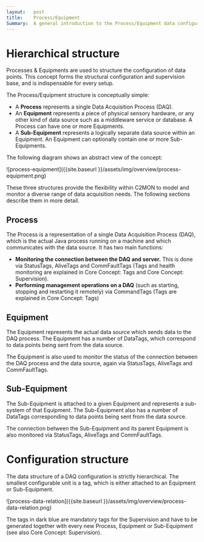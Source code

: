 ```yaml
---
layout:   post
title:    Process/Equipment
Summary:  A general introduction to the Process/Equipment data configuration concept within C2MON.
---
```


# Hierarchical structure

Processes & Equipments are used to structure the configuration of data points.
This concept forms the structural configuration and supervision base, and is indispensable for every setup.

The Process/Equipment structure is conceptually simple:

* A **Process** represents a single Data Acquisition Process (DAQ).
* An **Equipment** represents a piece of physical sensory hardware, or any other kind of data source such as a middleware service or database. A Process can have one or more Equipments.
* A **Sub-Equipment** represents a logically separate data source within an Equipment. An Equipment can optionally contain one or more Sub-Equipments.

The following diagram shows an abstract view of the concept:

![process-equipment]({{site.baseurl }}/assets/img/overview/process-equipment.png)

These three structures provide the flexibility within C2MON to model and monitor a diverse range of data acquisition needs. The following sections describe them in more detail.

## Process

The Process is a representation of a single Data Acquisition Process (DAQ), which is the actual Java process running on a machine and which communicates with the data source.
It has two main functions:

* **Monitoring the connection between the DAQ and server.** This is done via StatusTags, AliveTags and CommFaultTags (Tags and health monitoring are explained in Core Concept: Tags and Core Concept: Supervision).
* **Performing management operations on a DAQ** (such as starting, stopping and restarting it remotely) via CommandTags (Tags are explained in Core Concept: Tags)

## Equipment

The Equipment represents the actual data source which sends data to the DAQ process. The Equipment has a number of DataTags, which correspond to data points being sent from the data source.

The Equipment is also used to monitor the status of the connection between the DAQ process and the data source, again via StatusTags, AliveTags and CommFaultTags.

## Sub-Equipment

The Sub-Equipment is attached to a given Equipment and represents a sub-system of that Equipment.
The Sub-Equipment also has a number of DataTags corresponding to data points being sent from the data source.

The connection between the Sub-Equipment and its parent Equipment is also monitored via StatusTags, AliveTags and CommFaultTags.


<a id="_configuration_structure"></a>
# Configuration structure

The data structure of a DAQ configuration is strictly hierarchical.
The smallest configurable unit is a tag, which is either attached to an Equipment or Sub-Equipment.

![process-data-relation]({{site.baseurl }}/assets/img/overview/process-data-relation.png)

The tags in dark blue are mandatory tags for the Supervision and have to be generated together with every new Process, Equipment or Sub-Equipment (see also Core Concept: Supervision).
